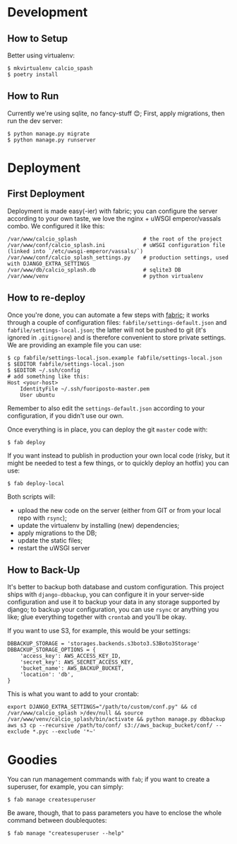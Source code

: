 # Development

## How to Setup
Better using virtualenv:

```
$ mkvirtualenv calcio_spash
$ poetry install
```

## How to Run
Currently we're using sqlite, no fancy-stuff 😊; First, apply migrations, then run the dev server:

```
$ python manage.py migrate
$ python manage.py runserver
```


# Deployment

## First Deployment
Deployment is made easy(-ier) with fabric; you can configure the server according to your own taste, we love the
nginx + uWSGI emperor/vassals combo. We configured it like this:
```
/var/www/calcio_splash                     # the root of the project
/var/www/conf/calcio_splash.ini            # uWSGI configuration file (linked into `/etc/uwsgi-emperor/vassals/`)
/var/www/conf/calcio_splash_settings.py    # production settings, used with DJANGO_EXTRA_SETTINGS
/var/www/db/calcio_splash.db               # sqlite3 DB
/var/www/venv                              # python virtualenv
```

## How to re-deploy
Once you're done, you can automate a few steps with [fabric](http://www.fabfile.org); it works through a couple of
configuration files: `fabfile/settings-default.json` and `fabfile/settings-local.json`; the latter will not be pushed
to git (it's ignored in `.gitignore`) and is therefore convenient to store private settings. We are providing an
example file you can use:
```
$ cp fabfile/settings-local.json.example fabfile/settings-local.json
$ $EDITOR fabfile/settings-local.json
$ $EDITOR ~/.ssh/config
# add something like this:
Host <your-host>
    IdentityFile ~/.ssh/fuoriposto-master.pem
    User ubuntu
```

Remember to also edit the `settings-default.json` according to your configuration, if you didn't use our own.

Once everything is in place, you can deploy the git `master` code with:
```
$ fab deploy
```

If you want instead to publish in production your own local code (risky, but it might be needed to test a few things,
or to quickly deploy an hotfix) you can use:
```
$ fab deploy-local
```

Both scripts will:
* upload the new code on the server (either from GIT or from your local repo with `rsync`);
* update the virtualenv by installing (new) dependencies;
* apply migrations to the DB;
* update the static files;
* restart the uWSGI server

## How to Back-Up

It's better to backup both database and custom configuration. This project ships with `django-dbbackup`, you can
configure it in your server-side configuration and use it to backup your data in any storage supported by django;
to backup your configuration, you can use `rsync` or anything you like; glue everything together with `crontab`
and you'll be okay.

If you want to use S3, for example, this would be your settings:

```
DBBACKUP_STORAGE = 'storages.backends.s3boto3.S3Boto3Storage'
DBBACKUP_STORAGE_OPTIONS = {
    'access_key': AWS_ACCESS_KEY_ID,
    'secret_key': AWS_SECRET_ACCESS_KEY,
    'bucket_name': AWS_BACKUP_BUCKET,
    'location': 'db',
}
```

This is what you want to add to your crontab:
```
export DJANGO_EXTRA_SETTINGS="/path/to/custom/conf.py" && cd /var/www/calcio_splash >/dev/null && source /var/www/venv/calcio_splash/bin/activate && python manage.py dbbackup
aws s3 cp --recursive /path/to/conf/ s3://aws_backup_bucket/conf/ --exclude *.pyc --exclude '*~'
```

# Goodies

You can run management commands with `fab`; if you want to create a superuser, for example, you can simply:
```
$ fab manage createsuperuser
```

Be aware, though, that to pass parameters you have to enclose the whole command between doublequotes:
```
$ fab manage "createsuperuser --help"
```
